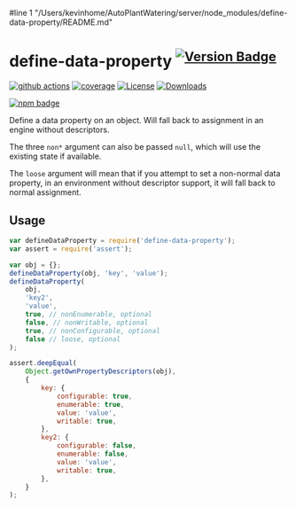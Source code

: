 #line 1 "/Users/kevinhome/AutoPlantWatering/server/node_modules/define-data-property/README.md"
# define-data-property <sup>[![Version Badge][npm-version-svg]][package-url]</sup>

[![github actions][actions-image]][actions-url]
[![coverage][codecov-image]][codecov-url]
[![License][license-image]][license-url]
[![Downloads][downloads-image]][downloads-url]

[![npm badge][npm-badge-png]][package-url]

Define a data property on an object. Will fall back to assignment in an engine without descriptors.

The three `non*` argument can also be passed `null`, which will use the existing state if available.

The `loose` argument will mean that if you attempt to set a non-normal data property, in an environment without descriptor support, it will fall back to normal assignment.

## Usage

```javascript
var defineDataProperty = require('define-data-property');
var assert = require('assert');

var obj = {};
defineDataProperty(obj, 'key', 'value');
defineDataProperty(
	obj,
	'key2',
	'value',
	true, // nonEnumerable, optional
	false, // nonWritable, optional
	true, // nonConfigurable, optional
	false // loose, optional
);

assert.deepEqual(
	Object.getOwnPropertyDescriptors(obj),
	{
		key: {
			configurable: true,
			enumerable: true,
			value: 'value',
			writable: true,
		},
		key2: {
			configurable: false,
			enumerable: false,
			value: 'value',
			writable: true,
		},
	}
);
```

[package-url]: https://npmjs.org/package/define-data-property
[npm-version-svg]: https://versionbadg.es/ljharb/define-data-property.svg
[deps-svg]: https://david-dm.org/ljharb/define-data-property.svg
[deps-url]: https://david-dm.org/ljharb/define-data-property
[dev-deps-svg]: https://david-dm.org/ljharb/define-data-property/dev-status.svg
[dev-deps-url]: https://david-dm.org/ljharb/define-data-property#info=devDependencies
[npm-badge-png]: https://nodei.co/npm/define-data-property.png?downloads=true&stars=true
[license-image]: https://img.shields.io/npm/l/define-data-property.svg
[license-url]: LICENSE
[downloads-image]: https://img.shields.io/npm/dm/define-data-property.svg
[downloads-url]: https://npm-stat.com/charts.html?package=define-data-property
[codecov-image]: https://codecov.io/gh/ljharb/define-data-property/branch/main/graphs/badge.svg
[codecov-url]: https://app.codecov.io/gh/ljharb/define-data-property/
[actions-image]: https://img.shields.io/endpoint?url=https://github-actions-badge-u3jn4tfpocch.runkit.sh/ljharb/define-data-property
[actions-url]: https://github.com/ljharb/define-data-property/actions
